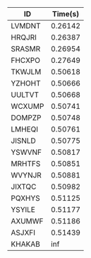 |ID|Time(s)|
|-|-|
|LVMDNT|0.26142|
|HRQJRI|0.26387|
|SRASMR|0.26954|
|FHCXPO|0.27649|
|TKWJLM|0.50618|
|YZHOHT|0.50666|
|UULTVT|0.50668|
|WCXUMP|0.50741|
|DOMPZP|0.50748|
|LMHEQI|0.50761|
|JISNLD|0.50775|
|YSWVNF|0.50817|
|MRHTFS|0.50851|
|WVYNJR|0.50881|
|JIXTQC|0.50982|
|PQXHYS|0.51125|
|YSYILE|0.51177|
|AXUMWF|0.51186|
|ASJXFI|0.51439|
|KHAKAB|inf|
